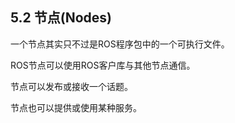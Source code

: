 ## 5.2 节点(Nodes)

一个节点其实只不过是ROS程序包中的一个可执行文件。

ROS节点可以使用ROS客户库与其他节点通信。

节点可以发布或接收一个话题。

节点也可以提供或使用某种服务。